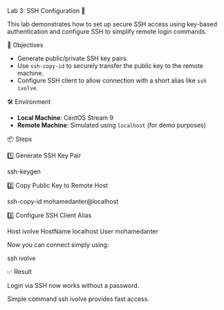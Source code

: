  Lab 3: SSH Configuration 🔐

This lab demonstrates how to set up secure SSH access using key-based authentication and configure SSH to simplify remote login commands.

🎯 Objectives

- Generate public/private SSH key pairs.
- Use `ssh-copy-id` to securely transfer the public key to the remote machine.
- Configure SSH client to allow connection with a short alias like `ssh ivolve`.


🛠️ Environment

- **Local Machine**: CentOS Stream 9
- **Remote Machine**: Simulated using `localhost` (for demo purposes)

 📦 Steps 

1️⃣ Generate SSH Key Pair


ssh-keygen

2️⃣ Copy Public Key to Remote Host

 ssh-copy-id mohamedanter@localhost

3️⃣ Configure SSH Client Alias

Host ivolve
    HostName localhost
    User mohamedanter




Now you can connect simply using:

ssh ivolve



✅ Result

Login via SSH now works without a password.

Simple command ssh ivolve provides fast access.


